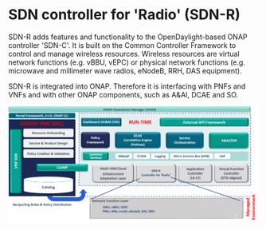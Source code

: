 # SDN controller for 'Radio' (SDN-R)

SDN-R adds features and functionality to the OpenDaylight-based ONAP controller 'SDN-C'. It is built on the Common Controller Framework to control and manage wireless resources. Wireless resources are virtual network functions (e.g. vBBU, vEPC) or physical network functions (e.g. microwave and millimeter wave radios, eNodeB, RRH, DAS equipment).

SDN-R is integrated into ONAP. Therefore it is interfacing with PNFs and VNFs and with other ONAP components, such as A&AI, DCAE and SO.

![SDN-R in ONAP](./ONAP-SDN-R.png "SDN-R in ONAP")